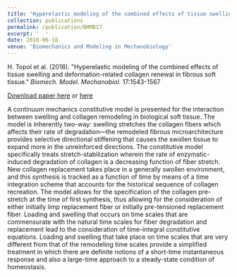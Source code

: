 ```yaml
---
title: "Hyperelastic modeling of the combined effects of tissue swelling and deformation-related collagen renewal in fibrous soft tissue"
collection: publications
permalink: /publication/BMMB17
excerpt: '  '
date: 2018-06-18
venue: 'Biomechanics and Modeling in Mechanobiology'
---
```


H. Topol et al. (2018). &quot;Hyperelastic modeling of the combined effects of tissue swelling and deformation-related collagen renewal in fibrous soft tissue.&quot; <i>Biomech. Model. Mechanobiol.</i> 17:1543-1567

[Download paper here](https://doi.org/10.1007/s10237-018-1043-6) or [here](https://pubmed.ncbi.nlm.nih.gov/29931486/)

A continuum mechanics constitutive model is presented for the interaction between swelling and collagen remodeling in biological soft tissue. The model is inherently two-way: swelling stretches the collagen fibers which affects their rate of degradation—the remodeled fibrous microarchitecture provides selective directional stiffening that causes the swollen tissue to expand more in the unreinforced directions. The constitutive model specifically treats stretch-stabilization wherein the rate of enzymatic-induced degradation of collagen is a decreasing function of fiber stretch. New collagen replacement takes place in a generally swollen environment, and this synthesis is tracked as a function of time by means of a time integration scheme that accounts for the historical sequence of collagen recreation. The model allows for the specification of the collagen pre-stretch at the time of first synthesis, thus allowing for the consideration of either initially limp replacement fiber or initially pre-tensioned replacement fiber. Loading and swelling that occurs on time scales that are commensurate with the natural time scales for fiber degradation and replacement lead to the consideration of time-integral constitutive equations. Loading and swelling that take place on time scales that are very different from that of the remodeling time scales provide a simplified treatment in which there are definite notions of a short-time instantaneous response and also a large-time approach to a steady-state condition of homeostasis.
